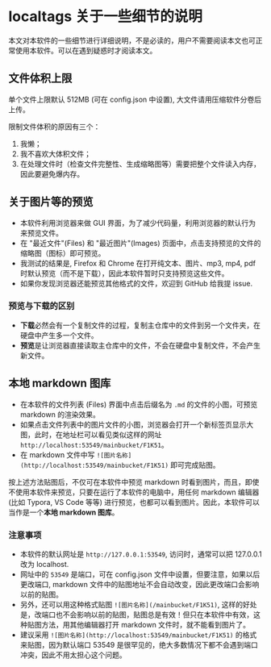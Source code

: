 # localtags 关于一些细节的说明

本文对本软件的一些细节进行详细说明，不是必读的，用户不需要阅读本文也可正常使用本软件。可以在遇到疑惑时才阅读本文。

## 文件体积上限

单个文件上限默认 512MB (可在 config.json 中设置), 大文件请用压缩软件分卷后上传。

限制文件体积的原因有三个：

1. 我懒；
2. 我不喜欢大体积文件；
3. 在处理文件时（检查文件完整性、生成缩略图等）需要把整个文件读入内存，因此要避免爆内存。


## 关于图片等的预览

- 本软件利用浏览器来做 GUI 界面，为了减少代码量，利用浏览器的默认行为来预览文件。
- 在 "最近文件"(Files) 和 "最近图片"(Images) 页面中，点击支持预览的文件的缩略图（图标）即可预览。
- 我测试的结果是, Firefox 和 Chrome 在打开纯文本、图片、mp3, mp4, pdf 时默认预览（而不是下载），因此本软件暂时只支持预览这些文件。
- 如果你发现浏览器还能预览其他格式的文件，欢迎到 GitHub 给我提 issue.

### 预览与下载的区别

- **下载**必然会有一个复制文件的过程，复制主仓库中的文件到另一个文件夹，在硬盘中产生多一个文件。
- **预览**是让浏览器直接读取主仓库中的文件，不会在硬盘中复制文件，不会产生新文件。


## 本地 markdown 图库

- 在本软件的文件列表 (Files) 界面中点击后缀名为 `.md` 的文件的小图，可预览 markdown 的渲染效果。
- 如果点击文件列表中的图片文件的小图，浏览器会打开一个新标签页显示大图，此时，在地址栏可以看见类似这样的网址 `http://localhost:53549/mainbucket/F1K51`。
- 在 markdown 文件中写 `![图片名称](http://localhost:53549/mainbucket/F1K51)` 即可完成贴图。

按上述方法贴图后，不仅可在本软件中预览 markdown 时看到图片，而且，即使不使用本软件来预览，只要在运行了本软件的电脑中，用任何 markdown 编辑器 (比如 Typora, VS Code 等等) 进行预览，也都可以看到图片。因此，本软件可以当作是一个**本地 markdown 图库**。

### 注意事项

- 本软件的默认网址是 `http://127.0.0.1:53549`, 访问时，通常可以把 127.0.0.1 改为 localhost.
- 网址中的 `53549` 是端口，可在 config.json 文件中设置，但要注意，如果以后更改端口, markdown 文件中的贴图地址不会自动改变，因此更改端口会影响以前的贴图。
- 另外，还可以用这种格式贴图 `![图片名称](/mainbucket/F1K51)`, 这样的好处是，改端口也不会影响以前的贴图，贴图总是有效！但只在本软件中有效，这种贴图方法，用其他编辑器打开 markdown 文件时，就不能看到图片了。
- 建议采用 `![图片名称](http://localhost:53549/mainbucket/F1K51)` 的格式来贴图，因为默认端口 53549 是很罕见的，绝大多数情况下都不会遇到端口冲突，因此不用太担心这个问题。
